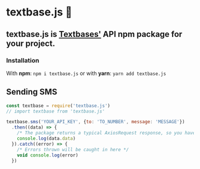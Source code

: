 # textbase.js 🧬

## textbase.js is [Textbases'](https://textbase.us/) API npm package for your project.

### Installation
With **npm**: ```npm i textbase.js``` or with **yarn**: ```yarn add textbase.js```

## Sending SMS
```js
const textbase = require('textbase.js')
// import textbase from 'textbase.js'

textbase.sms('YOUR_API_KEY', {to: 'TO_NUMBER', message: 'MESSAGE'})
  .then((data) => {
    /* The package returns a typical AxiosRequest response, so you have to get the data from the response */
    console.log(data.data)
  }).catch((error) => {
    /* Errors thrown will be caught in here */
    void console.log(error)
  }) 
```
